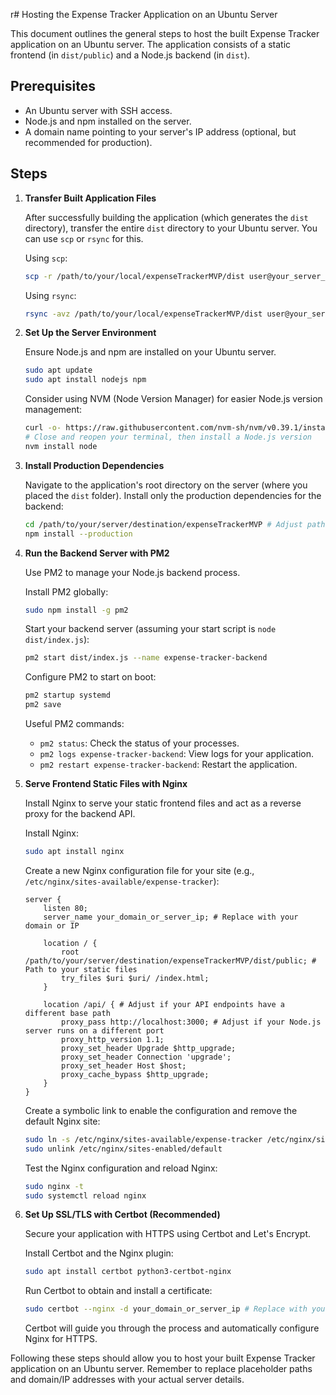 r# Hosting the Expense Tracker Application on an Ubuntu Server

This document outlines the general steps to host the built Expense Tracker application on an Ubuntu server. The application consists of a static frontend (in `dist/public`) and a Node.js backend (in `dist`).

## Prerequisites

*   An Ubuntu server with SSH access.
*   Node.js and npm installed on the server.
*   A domain name pointing to your server's IP address (optional, but recommended for production).

## Steps

1.  **Transfer Built Application Files**

    After successfully building the application (which generates the `dist` directory), transfer the entire `dist` directory to your Ubuntu server. You can use `scp` or `rsync` for this.

    Using `scp`:
    ```bash
    scp -r /path/to/your/local/expenseTrackerMVP/dist user@your_server_ip:/path/to/your/server/destination
    ```

    Using `rsync`:
    ```bash
    rsync -avz /path/to/your/local/expenseTrackerMVP/dist user@your_server_ip:/path/to/your/server/destination
    ```

2.  **Set Up the Server Environment**

    Ensure Node.js and npm are installed on your Ubuntu server.

    ```bash
    sudo apt update
    sudo apt install nodejs npm
    ```

    Consider using NVM (Node Version Manager) for easier Node.js version management:
    ```bash
    curl -o- https://raw.githubusercontent.com/nvm-sh/nvm/v0.39.1/install.sh | bash
    # Close and reopen your terminal, then install a Node.js version
    nvm install node
    ```

3.  **Install Production Dependencies**

    Navigate to the application's root directory on the server (where you placed the `dist` folder). Install only the production dependencies for the backend:

    ```bash
    cd /path/to/your/server/destination/expenseTrackerMVP # Adjust path as needed
    npm install --production
    ```

4.  **Run the Backend Server with PM2**

    Use PM2 to manage your Node.js backend process.

    Install PM2 globally:
    ```bash
    sudo npm install -g pm2
    ```

    Start your backend server (assuming your start script is `node dist/index.js`):
    ```bash
    pm2 start dist/index.js --name expense-tracker-backend
    ```

    Configure PM2 to start on boot:
    ```bash
    pm2 startup systemd
    pm2 save
    ```

    Useful PM2 commands:
    *   `pm2 status`: Check the status of your processes.
    *   `pm2 logs expense-tracker-backend`: View logs for your application.
    *   `pm2 restart expense-tracker-backend`: Restart the application.

5.  **Serve Frontend Static Files with Nginx**

    Install Nginx to serve your static frontend files and act as a reverse proxy for the backend API.

    Install Nginx:
    ```bash
    sudo apt install nginx
    ```

    Create a new Nginx configuration file for your site (e.g., `/etc/nginx/sites-available/expense-tracker`):

    ```nginx
    server {
        listen 80;
        server_name your_domain_or_server_ip; # Replace with your domain or IP

        location / {
            root /path/to/your/server/destination/expenseTrackerMVP/dist/public; # Path to your static files
            try_files $uri $uri/ /index.html;
        }

        location /api/ { # Adjust if your API endpoints have a different base path
            proxy_pass http://localhost:3000; # Adjust if your Node.js server runs on a different port
            proxy_http_version 1.1;
            proxy_set_header Upgrade $http_upgrade;
            proxy_set_header Connection 'upgrade';
            proxy_set_header Host $host;
            proxy_cache_bypass $http_upgrade;
        }
    }
    ```

    Create a symbolic link to enable the configuration and remove the default Nginx site:

    ```bash
    sudo ln -s /etc/nginx/sites-available/expense-tracker /etc/nginx/sites-enabled/
    sudo unlink /etc/nginx/sites-enabled/default
    ```

    Test the Nginx configuration and reload Nginx:

    ```bash
    sudo nginx -t
    sudo systemctl reload nginx
    ```

6.  **Set Up SSL/TLS with Certbot (Recommended)**

    Secure your application with HTTPS using Certbot and Let's Encrypt.

    Install Certbot and the Nginx plugin:
    ```bash
    sudo apt install certbot python3-certbot-nginx
    ```

    Run Certbot to obtain and install a certificate:
    ```bash
    sudo certbot --nginx -d your_domain_or_server_ip # Replace with your domain or IP
    ```

    Certbot will guide you through the process and automatically configure Nginx for HTTPS.

Following these steps should allow you to host your built Expense Tracker application on an Ubuntu server. Remember to replace placeholder paths and domain/IP addresses with your actual server details.